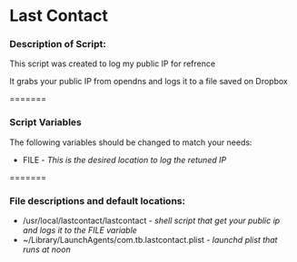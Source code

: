 <h1>Last Contact</h1>
<h3>Description of Script:</h3>

<p>This script was created to log my public IP for refrence</p>

<p>It grabs your public IP from opendns and logs it to a file saved on Dropbox</p>
=======

<h3>Script Variables </h3>
<p>The following variables should be changed to match your needs:</p>

<ul>
<li>FILE - <i>This is the desired location to log the retuned IP </i></li>
</ul>

=======

<h3>File descriptions and default locations:</h3>
<ul>
<li>/usr/local/lastcontact/lastcontact - <i>shell script that get your public ip and logs it to the FILE variable</i></li>
<li>~/Library/LaunchAgents/com.tb.lastcontact.plist - <i>launchd plist that runs at noon</i></li>
</ul>
